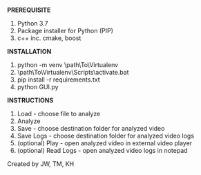**PREREQUISITE**
1. Python 3.7
2. Package installer for Python (PIP)
3. c++ inc. cmake, boost

**INSTALLATION**
1. python -m venv \path\To\Virtualenv
2. \path\To\Virtualenv\Scripts\activate.bat
3. pip install -r requirements.txt
4. python GUI.py

**INSTRUCTIONS**
1. Load - choose file to analyze
2. Analyze
3. Save - choose destination folder for analyzed video
4. Save Logs - choose destination folder for analyzed video logs
5. (optional) Play - open analyzed video in external video player 
6. (optional) Read Logs - open analyzed video logs in notepad 

Created by JW, TM, KH
